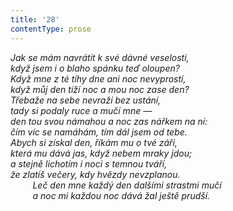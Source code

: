 ```yaml
---
title: '28'
contentType: prose
---
```


_Jak se mám navrátit k své dávné veselosti,  
když jsem i o blaho spánku teď oloupen?  
Když mne z té tíhy dne ani noc nevyprostí,  
když můj den tíží noc a mou noc zase den?  
Třebaže na sebe nevraží bez ustání,  
tady si podaly ruce a mučí mne —  
den tou svou námahou a noc zas nářkem na ni:  
čím víc se namáhám, tím dál jsem od tebe.  
Abych si získal den, říkám mu o tvé záři,  
která mu dává jas, když nebem mraky jdou;  
a stejně lichotím i noci s temnou tváří,  
že zlatíš večery, kdy hvězdy nevzplanou.  
         Leč den mne každý den dalšími strastmi mučí  
         a noc mi každou noc dává žal ještě prudší._
